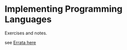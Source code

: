 # Implementing Programming Languages
Exercises and notes.

see [Errata here](https://github.com/andreasabel/plt-errata)


